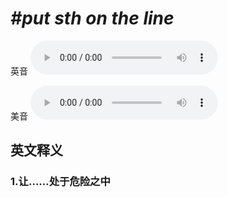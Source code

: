 # ***\#put sth on the line*** 
英音
<audio src="./media/put sth on the line1_AAC.aac" controls="controls"></audio>

美音
<audio src="./media/put sth on the line2_AAC.aac" controls="controls"></audio>



  

英文释义
---
### 1.**让……处于危险之中**  


